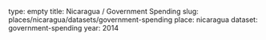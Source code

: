 type: empty
title: Nicaragua / Government Spending
slug: places/nicaragua/datasets/government-spending
place: nicaragua
dataset: government-spending
year: 2014
